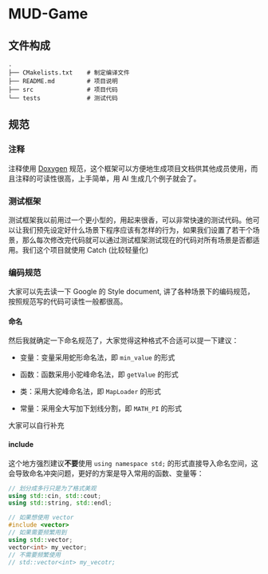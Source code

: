 # MUD-Game

## 文件构成

```
.
├── CMakelists.txt    # 制定编译文件
├── README.md         # 项目说明
├── src               # 项目代码
└── tests             # 测试代码
```

## 规范

### 注释

注释使用 [Doxygen](https://doxygen.nl/manual/) 规范，这个框架可以方便地生成项目文档供其他成员使用，而且注释的可读性很高，上手简单，用 AI 生成几个例子就会了。

### 测试框架

测试框架我以前用过一个更小型的，用起来很香，可以非常快速的测试代码。他可以让我们预先设定好什么场景下程序应该有怎样的行为，如果我们设置了若干个场景，那么每次修改完代码就可以通过测试框架测试现在的代码对所有场景是否都适用。我们这个项目就使用 Catch (比较轻量化)

### 编码规范

大家可以先去读一下 Google 的 Style document, 讲了各种场景下的编码规范，按照规范写的代码可读性一般都很高。

#### 命名

然后我就确定一下命名规范了，大家觉得这种格式不合适可以提一下建议：

- 变量：变量采用蛇形命名法，即 `min_value` 的形式

- 函数：函数采用小驼峰命名法，即 `getValue` 的形式

- 类：采用大驼峰命名法，即 `MapLoader` 的形式

- 常量：采用全大写加下划线分割，即 `MATH_PI` 的形式

大家可以自行补充

#### include

这个地方强烈建议**不要**使用 `using namespace std;` 的形式直接导入命名空间，这会导致命名冲突问题，更好的方案是导入常用的函数、变量等：

```cpp
// 划分成多行只是为了格式美观
using std::cin, std::cout;
using std::string, std::endl;

// 如果想使用 vector
#include <vector>
// 如果需要频繁用到
using std::vector;
vector<int> my_vector;
// 不需要频繁使用
// std::vector<int> my_vecotr;
```
